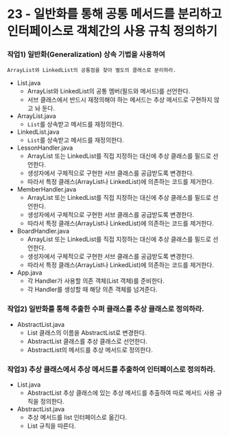 # 23 - 일반화를 통해 공통 메서드를 분리하고 인터페이스로 객체간의 사용 규칙 정의하기

### 작업1) 일반화(Generalization) 상속 기법을 사용하여
    ArrayList와 LinkedList의 공통점을 찾아 별도의 클래스로 분리하라.

- List.java
    - ArrayList와 LinkedList의 공통 멤버(필드와 메서드)를 선언한다.
    - 서브 클래스에서 반드시 재정의해야 하는 메서드는 추상 메서드로 구현하지 않고 놔 둔다.
- ArrayList.java
    - `List`를 상속받고 메서드를 재정의한다.
- LinkedList.java
    - `List`를 상속받고 메서드를 재정의한다.
- LessonHandler.java
    - ArrayList 또는 LinkedList를 직접 지정하는 대신에 추상 클래스를 필드로 선언한다.
    - 생성자에서 구체적으로 구현한 서브 클래스를 공급받도록 변경한다.
    - 따라서 특정 클래스(ArrayList나 LinkedList)에 의존하는 코드를 제거한다.
- MemberHandler.java
    - ArrayList 또는 LinkedList를 직접 지정하는 대신에 추상 클래스를 필드로 선언한다.
    - 생성자에서 구체적으로 구현한 서브 클래스를 공급받도록 변경한다.
    - 따라서 특정 클래스(ArrayList나 LinkedList)에 의존하는 코드를 제거한다.
- BoardHandler.java
    - ArrayList 또는 LinkedList를 직접 지정하는 대신에 추상 클래스를 필드로 선언한다.
    - 생성자에서 구체적으로 구현한 서브 클래스를 공급받도록 변경한다.
    - 따라서 특정 클래스(ArrayList나 LinkedList)에 의존하는 코드를 제거한다.
- App.java
    - 각 Handler가 사용할 의존 객체(List 객체)를 준비한다.
    - 각 Handler를 생성할 때 해당 의존 객체를 넘겨준다.
    
### 작업2) 일반화를 통해 추출한 수퍼 클래스를 추상 클래스로 정의하라.

- AbstractList.java
    - List 클래스의 이름을 AbstractList로 변경한다.
    - AbstractList 클래스를 추상 클래스로 선언한다.
    - AbstractList의 메서드를 추상 메서드로 정의한다.
    
### 작업3) 추상 클래스에서 추상 메서드를 추출하여 인터페이스로 정의하라.

- List.java
    - AbstractList 추상 클래스에 있는 추상 메서드를 추출하여 따로 메서드 사용 규칙을 정의한다.
- AbstractList.java
    - 추상 메서드를 list 인터페이스로 옮긴다.
    - List 규칙을 따른다.